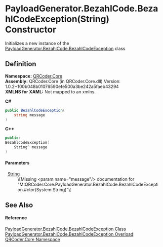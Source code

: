 # PayloadGenerator.BezahlCode.BezahlCodeException(String) Constructor


Initializes a new instance of the <a href="T_QRCoder_Core_PayloadGenerator_BezahlCode_BezahlCodeException.md">PayloadGenerator.BezahlCode.BezahlCodeException</a> class



## Definition
**Namespace:** <a href="N_QRCoder_Core.md">QRCoder.Core</a>  
**Assembly:** QRCoder.Core (in QRCoder.Core.dll) Version: 1.0.2+100b048b01076590efe500a3be242a5faeb43294  
**XMLNS for XAML:** Not mapped to an xmlns.

**C#**
``` C#
public BezahlCodeException(
	string message
)
```
**C++**
``` C++
public:
BezahlCodeException(
	String^ message
)
```



#### Parameters
<dl><dt>  <a href="https://learn.microsoft.com/dotnet/api/system.string" target="_blank" rel="noopener noreferrer">String</a></dt><dd>\[Missing &lt;param name="message"/&gt; documentation for "M:QRCoder.Core.PayloadGenerator.BezahlCode.BezahlCodeException.#ctor(System.String)"\]</dd></dl>

## See Also


#### Reference
<a href="T_QRCoder_Core_PayloadGenerator_BezahlCode_BezahlCodeException.md">PayloadGenerator.BezahlCode.BezahlCodeException Class</a>  
<a href="Overload_QRCoder_Core_PayloadGenerator_BezahlCode_BezahlCodeException__ctor.md">PayloadGenerator.BezahlCode.BezahlCodeException Overload</a>  
<a href="N_QRCoder_Core.md">QRCoder.Core Namespace</a>  
